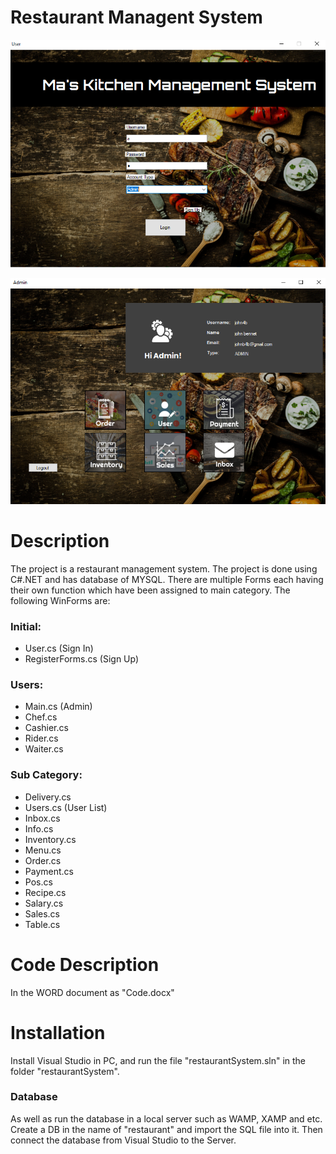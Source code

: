 # Restaurant Managent System
<p align="center">
  <img src="./Picture/user.PNG" />
</p>

<p align="center">
  <img src="./Picture/Main.PNG" />
</p>


# Description
The project is a restaurant management system. The project is done using C#.NET and has database of MYSQL. There are multiple Forms each having their own function which have been assigned to main category.
The following WinForms are:
### Initial:

*	User.cs (Sign In)
*	RegisterForms.cs (Sign Up)

### Users:
*	Main.cs (Admin)
*	Chef.cs
*	Cashier.cs
*	Rider.cs
*	Waiter.cs
### Sub Category:
*	Delivery.cs
*	Users.cs (User List) 		
*	Inbox.cs
*	Info.cs
*	Inventory.cs
*	Menu.cs
*	Order.cs
*	Payment.cs	
*	Pos.cs	
*	Recipe.cs
*	Salary.cs
*	Sales.cs
*	Table.cs

# Code Description
In the WORD document as "Code.docx"


# Installation
Install Visual Studio in PC, and run the file "restaurantSystem.sln" in the folder "restaurantSystem". 
### Database
As well as run the database in a local server such as WAMP, XAMP and etc. Create a DB in the name of "restaurant" and import the SQL file into it. 
Then connect the database from Visual Studio to the Server.


